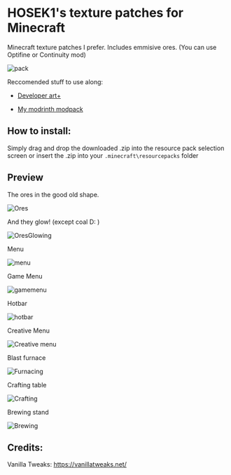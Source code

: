 # HOSEK1's texture patches for Minecraft
Minecraft texture patches I prefer.
Includes emmisive ores. (You can use Optifine or Continuity mod) 

![pack](https://user-images.githubusercontent.com/100392072/174671878-dcfb37ce-edb0-43f0-9bf5-8aa18ac9750a.png)


Reccomended stuff to use along: 

- [Developer art+](https://www.planetminecraft.com/texture-pack/developer-art-plus/)

- [My modrinth modpack](https://modrinth.com/modpack/hs-vanilla-patches) 
## How to install:
Simply drag and drop the downloaded .zip into the resource pack selection screen or insert the .zip into your `.minecraft\resourcepacks` folder

## Preview

The ores in the good old shape.

![Ores](https://user-images.githubusercontent.com/100392072/175105437-8bcc3957-9144-4f84-a228-a34c2a39dde9.png)

And they glow! (except coal D: )

![OresGlowing](https://user-images.githubusercontent.com/100392072/175105401-5680b926-e0b4-4ae3-8aed-99c99e19865b.png)


Menu

![menu](https://user-images.githubusercontent.com/100392072/174671094-646b8c15-4b2e-406b-bc2f-7af774ade239.png)

Game Menu

![gamemenu](https://user-images.githubusercontent.com/100392072/174671111-a77ec506-f803-49d8-a235-6b689869f95e.png)

Hotbar

![hotbar](https://user-images.githubusercontent.com/100392072/174671134-184de40a-8d9f-4e02-9811-25069e51f900.png)

Creative Menu

![Creative menu](https://user-images.githubusercontent.com/100392072/174671152-1d48d029-3cc2-4fdb-9425-30b88d854d98.png)

Blast furnace

![Furnacing](https://user-images.githubusercontent.com/100392072/174671156-9b6ba05d-60b6-4de0-b724-a550ae71ff99.png)

Crafting table

![Crafting](https://user-images.githubusercontent.com/100392072/174671314-1ea4c04f-b3c1-4c65-93da-49a9e1924b2b.png)

Brewing stand

![Brewing](https://user-images.githubusercontent.com/100392072/174671170-b31ad160-dd74-46ea-b9cd-6baa05cc09d1.png)

## Credits:
Vanilla Tweaks: https://vanillatweaks.net/
